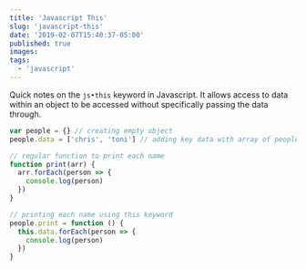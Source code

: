 ```yaml
---
title: 'Javascript This'
slug: 'javascript-this'
date: '2019-02-07T15:40:37-05:00'
published: true
images:
tags:
  - 'javascript'
---
```


Quick notes on the `js•this` keyword in Javascript. It allows access to data within an object to be accessed without specifically passing the data through.

```javascript
var people = {} // creating empty object
people.data = ['chris', 'toni'] // adding key data with array of people

// regular function to print each name
function print(arr) {
  arr.forEach(person => {
    console.log(person)
  })
}

// printing each name using this keyword
people.print = function () {
  this.data.forEach(person => {
    console.log(person)
  })
}
```
